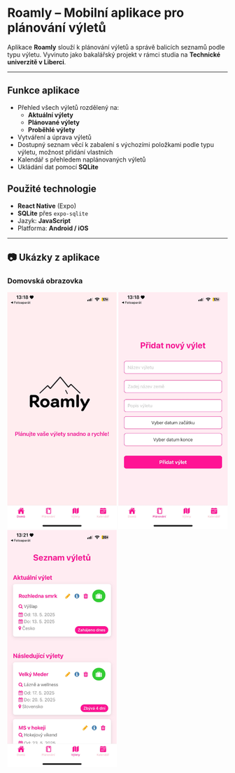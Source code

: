 # Roamly – Mobilní aplikace pro plánování výletů

Aplikace **Roamly** slouží k plánování výletů a správě balicích seznamů podle typu výletu. Vyvinuto jako bakalářský projekt v rámci studia na **Technické univerzitě v Liberci**.

---

##  Funkce aplikace
- Přehled všech výletů rozdělený na:
  - **Aktuální výlety**
  - **Plánované výlety**
  - **Proběhlé výlety**
- Vytváření a úprava výletů
- Dostupný seznam věcí k zabalení s výchozími položkami podle typu výletu, možnost přidání vlastních
- Kalendář s přehledem naplánovaných výletů
- Ukládání dat pomocí **SQLite**

##  Použité technologie

- **React Native** (Expo)
- **SQLite** přes `expo-sqlite`
- Jazyk: **JavaScript**
- Platforma: **Android / iOS**

---

## 📷 Ukázky z aplikace
<h3>Domovská obrazovka</h3>
<img src="./assets/Home.jpg" alt="Domovská obrazovka" width="250" />
<img src="./assets/Form.jpg" alt="Formulář pro přidání výletu" width="250" />
<img src="./assets/Trips01.jpg" alt="Přehled výletů" width="250" />
